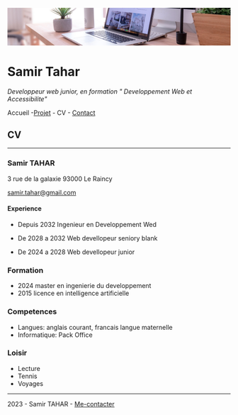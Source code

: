 ![image de bureau](img/desk-banner.jpg)

# Samir Tahar

*Developpeur web junior, en formation " Developpement Web et Accessibilite"*

 Accueil -[Projet](#Projet) - CV - [Contact](#Contact)

 
## CV
----

### Samir TAHAR
3 rue de la galaxie
93000 Le Raincy

samir.tahar@gmail.com

#### Experience

- Depuis 2032 Ingenieur en Developpement Wed

- De 2028 a 2032 Web devellopeur seniory blank

- De 2024 a 2028 Web devellopeur junior

### Formation

- 2024 master en ingenierie du developpement
- 2015 licence en intelligence artificielle

### Competences

- Langues: anglais courant, francais langue maternelle
- Informatique: Pack Office

### Loisir

- Lecture
- Tennis
- Voyages

---
2023 - Samir TAHAR - [Me-contacter](#Me-contacter)